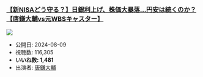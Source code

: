 ### [【新NISAどう守る？】日銀利上げ、株価大暴落…円安は続くのか？【唐鎌大輔vs元WBSキャスター】](https://www.youtube.com/watch?v=y729kavIyK4)
[![](https://img.youtube.com/vi/y729kavIyK4/hqdefault.jpg)](https://www.youtube.com/watch?v=y729kavIyK4)
-   公開日: 2024-08-09
-   視聴数: 116,305
-   **いいね数: 1,481**
-   出演者: [唐鎌大輔](/rehacq_fan/people/唐鎌大輔 "wikilink")
